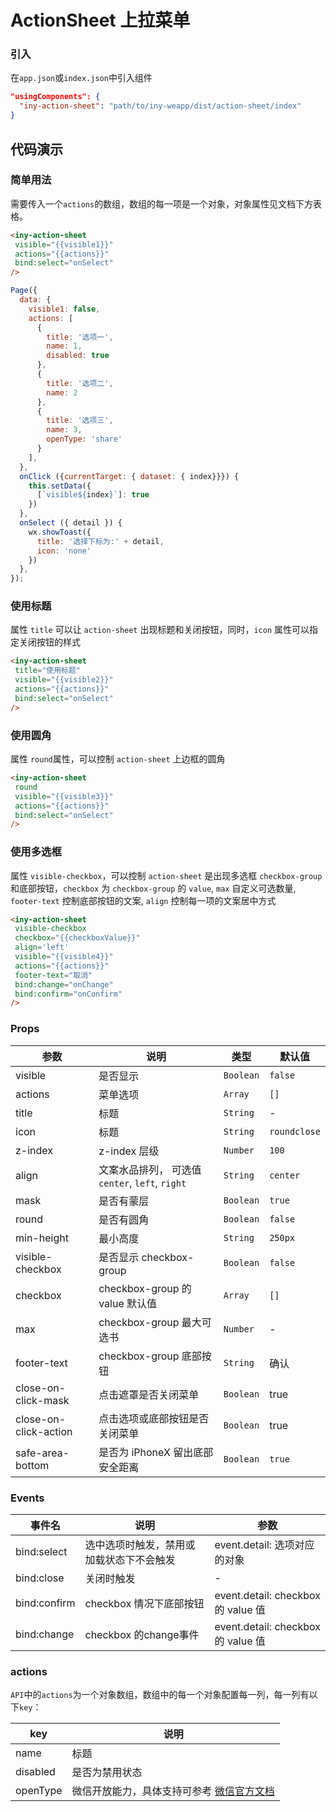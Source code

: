 # ActionSheet 上拉菜单

### 引入

在`app.json`或`index.json`中引入组件

```json
"usingComponents": {
  "iny-action-sheet": "path/to/iny-weapp/dist/action-sheet/index"
}
```

## 代码演示

### 简单用法

需要传入一个`actions`的数组，数组的每一项是一个对象，对象属性见文档下方表格。

```html
<iny-action-sheet
 visible="{{visible1}}"
 actions="{{actions}}"
 bind:select="onSelect"
/>
```

```javascript
Page({
  data: {
    visible1: false,
    actions: [
      {
        title: '选项一',
        name: 1,
        disabled: true
      },
      {
        title: '选项二',
        name: 2
      },
      {
        title: '选项三',
        name: 3,
        openType: 'share'
      }
    ],
  },
  onClick ({currentTarget: { dataset: { index}}}) {
    this.setData({
      [`visible${index}`]: true
    })
  },
  onSelect ({ detail }) {
    wx.showToast({
      title: '选择下标为:' + detail,
      icon: 'none'
    })
  },
});
```

### 使用标题

属性 `title` 可以让 `action-sheet` 出现标题和关闭按钮，同时，`icon` 属性可以指定关闭按钮的样式

```html
<iny-action-sheet
 title="使用标题"
 visible="{{visible2}}"
 actions="{{actions}}"
 bind:select="onSelect"
/>
```

### 使用圆角

属性  `round`属性，可以控制 `action-sheet` 上边框的圆角

```html
<iny-action-sheet
 round
 visible="{{visible3}}"
 actions="{{actions}}"
 bind:select="onSelect"
/>
```

### 使用多选框

属性 `visible-checkbox`，可以控制 `action-sheet` 是出现多选框 `checkbox-group` 和底部按钮，`checkbox` 为 `checkbox-group` 的 `value`, `max` 自定义可选数量, `footer-text` 控制底部按钮的文案, `align` 控制每一项的文案居中方式

```html
<iny-action-sheet
 visible-checkbox
 checkbox="{{checkboxValue}}"
 align='left'
 visible="{{visible4}}"
 actions="{{actions}}"
 footer-text="取消"
 bind:change="onChange"
 bind:confirm="onConfirm"
/>
```

### Props

| 参数 | 说明 | 类型 | 默认值 |
|-----------|-----------|-----------|-------------|
| visible | 是否显示 | `Boolean` | `false` |
| actions | 菜单选项 | `Array` | `[]` |
| title | 标题 | `String` | - |
| icon | 标题 | `String` | `roundclose` |
| z-index | z-index 层级 | `Number` | `100` |
| align | 文案水品排列， 可选值 `center`, `left`, `right` | `String` | `center` |
| mask | 是否有蒙层 | `Boolean` | `true` |
| round | 是否有圆角 | `Boolean` | `false` |
| min-height | 最小高度 | `String` | `250px` |
| visible-checkbox | 是否显示 checkbox-group | `Boolean` | `false` |
| checkbox | checkbox-group 的 value 默认值 | `Array` | `[]` |
| max | checkbox-group 最大可选书 | `Number` | - |
| footer-text | checkbox-group 底部按钮 | `String` | 确认 |
| close-on-click-mask | 点击遮罩是否关闭菜单 | `Boolean` | true |
| close-on-click-action | 点击选项或底部按钮是否关闭菜单 | `Boolean` | true |
| safe-area-bottom | 是否为 iPhoneX 留出底部安全距离 | `Boolean` | `true` |

### Events

| 事件名 | 说明 | 参数 |
|-----------|-----------|-----------|
| bind:select | 选中选项时触发，禁用或加载状态下不会触发 | event.detail: 选项对应的对象 |
| bind:close | 关闭时触发 | - |
| bind:confirm | checkbox 情况下底部按钮 | event.detail: checkbox 的 value 值 |
| bind:change | checkbox 的change事件 | event.detail: checkbox 的 value 值 |

### actions

`API`中的`actions`为一个对象数组，数组中的每一个对象配置每一列，每一列有以下`key`：

| key | 说明 |
|-----------|-----------|
| name | 标题 |
| disabled | 是否为禁用状态 |
| openType | 微信开放能力，具体支持可参考 [微信官方文档](https://mp.weixin.qq.com/debug/wxadoc/dev/component/button.html) |
